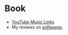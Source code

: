 # Book

* [YouTube Music Links](/Pages/Entertainment/YouTubeMusic/YouTubeMusic.md)
* My reviews on [softwares](Pages/Research/Software.md).
